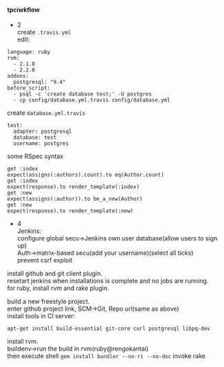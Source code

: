 #### tpciwkflow

- 2  
create `.travis.yml`  
edit:
```
language: ruby
rvm:
  - 2.1.0
  - 2.2.0
addons:
  postgresql: "9.4"
before_script:
  - psql -c 'create database test;' -U postgres
  - cp config/database.yml.travis config/database.yml
```
create `database.yml.travis`
```
test:
  adapter: postgresql
  database: test
  username: postgres
```

some RSpec syntax
```
get :index
expect(assigns(:authors).count).to eq(Author.count)
get :index
expect(response).to render_template(:index)
get :new
expect(assigns(:author)).to be_a_new(Author)
get :new
expect(response).to render_template(:new)
```
- 4  
Jenkins:  
configure global secu->Jenkins own user database(allow users to sign up)  
Auth->matrix-based secu(add your username)(select all ticks)  
prevent csrf exploit  

  
install github and git client plugin.  
resetart jenkins when installations is complete and no jobs are running.  
for ruby, install rvm and rake plugin.  


build a new freestyle project.  
enter github project link, SCM->Git, Repo url(same as above)  
install tools in CI server:
```
apt-get install build-essential git-core curl postgresql libpq-dev
```
install rvm.  
buildenv->run the build in rvm(ruby@rengokantai)  
then execute shell `gem install bundler --no-ri --no-doc`
invoke rake  



